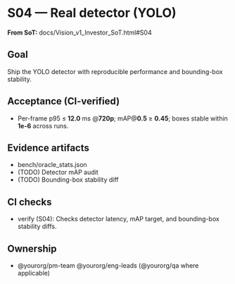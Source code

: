# S04 — Real detector (YOLO)

**From SoT:** docs/Vision_v1_Investor_SoT.html#S04

## Goal
Ship the YOLO detector with reproducible performance and bounding-box stability.

## Acceptance (CI-verified)
- Per-frame p95 ≤ **12.0** ms @**720p**; mAP@**0.5** ≥ **0.45**; boxes stable within **1e-6** across runs.

## Evidence artifacts
- bench/oracle_stats.json
- (TODO) Detector mAP audit
- (TODO) Bounding-box stability diff

## CI checks
- verify (S04): Checks detector latency, mAP target, and bounding-box stability diffs.

## Ownership
- @yourorg/pm-team @yourorg/eng-leads (@yourorg/qa where applicable)
